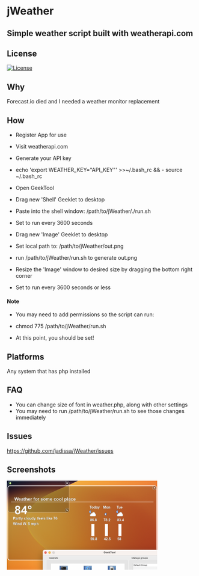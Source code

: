 # jWeather
## Simple weather script built with weatherapi.com

## License
[![License](https://img.shields.io/badge/license-GPL-blue)](LICENSE)

## Why
Forecast.io died and I needed a weather monitor replacement

## How
- Register App for use
- Visit weatherapi.com
- Generate your API key
- echo 'export WEATHER_KEY="API_KEY"' >>~/.bash_rc && - source ~/.bash_rc

- Open GeekTool
- Drag new 'Shell' Geeklet to desktop
- Paste into the shell window: /path/to/jWeather/./run.sh
- Set to run every 3600 seconds

- Drag new 'Image' Geeklet to desktop
- Set local path to: /path/to/jWeather/out.png
- run /path/to/jWeather/run.sh to generate out.png
- Resize the 'Image' window to desired size by dragging the bottom right corner
- Set to run every 3600 seconds or less

#### Note
- You may need to add permissions so the script can run:
- chmod 775 /path/to/jWeather/run.sh

- At this point, you should be set!

## Platforms
Any system that has php installed

## FAQ
- You can change size of font in weather.php, along with other settings
- You may need to run /path/to/jWeather/run.sh to see those changes immediately

## Issues
https://github.com/jadissa/jWeather/issues

## Screenshots
<p float="left">
  <img src="sshot.png" width="400" />
</p>